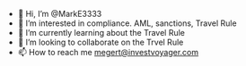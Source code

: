 - 👋 Hi, I’m @MarkE3333
- 👀 I’m interested in compliance. AML, sanctions, Travel Rule
- 🌱 I’m currently learning about the Travel Rule
- 💞️ I’m looking to collaborate on the Trvel Rule
- 📫 How to reach me megert@investvoyager.com

<!---
MarkE3333/MarkE3333 is a ✨ special ✨ repository because its `README.md` (this file) appears on your GitHub profile.
You can click the Preview link to take a look at your changes.
--->
